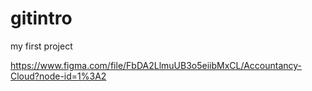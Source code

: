# gitintro
my first project


https://www.figma.com/file/FbDA2LlmuUB3o5eiibMxCL/Accountancy-Cloud?node-id=1%3A2
